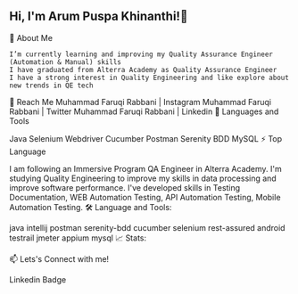 
## Hi, I'm Arum Puspa Khinanthi!👋

👀 About Me

    I’m currently learning and improving my Quality Assurance Engineer (Automation & Manual) skills
    I have graduated from Alterra Academy as Quality Assurance Engineer
    I have a strong interest in Quality Engineering and like explore about new trends in QE tech

🤝 Reach Me
Muhammad Faruqi Rabbani | Instagram Muhammad Faruqi Rabbani | Twitter Muhammad Faruqi Rabbani | Linkedin
🧰 Languages and Tools

Java Selenium Webdriver Cucumber Postman Serenity BDD MySQL
⚡ Top Language


I am following an Immersive Program QA Engineer in Alterra Academy. I'm studying Quality Engineering to improve my skills in data processing and improve software performance. I've developed skills in Testing Documentation, WEB Automation Testing, API Automation Testing, Mobile Automation Testing.
🛠️ Language and Tools:

java intellij postman serenity-bdd cucumber selenium rest-assured android testrail jmeter appium mysql
📈 Stats:

📫 Lets's Connect with me!

Linkedin Badge
